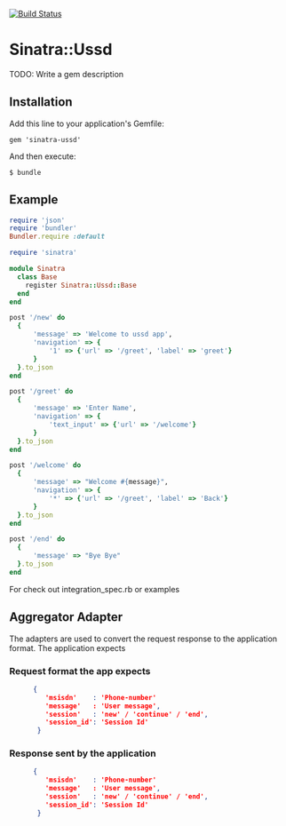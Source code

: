 [![Build Status](https://travis-ci.org/anujjamwal/sinatra-ussd.svg?branch=master)](https://travis-ci.org/anujjamwal/sinatra-ussd)

# Sinatra::Ussd

TODO: Write a gem description

## Installation

Add this line to your application's Gemfile:

    gem 'sinatra-ussd'

And then execute:

    $ bundle

## Example

```ruby
require 'json'
require 'bundler'
Bundler.require :default

require 'sinatra'

module Sinatra
  class Base
    register Sinatra::Ussd::Base
  end
end

post '/new' do
  {
      'message' => 'Welcome to ussd app',
      'navigation' => {
          '1' => {'url' => '/greet', 'label' => 'greet'}
      }
  }.to_json
end

post '/greet' do
  {
      'message' => 'Enter Name',
      'navigation' => {
          'text_input' => {'url' => '/welcome'}
      }
  }.to_json
end

post '/welcome' do
  {
      'message' => "Welcome #{message}",
      'navigation' => {
          '*' => {'url' => '/greet', 'label' => 'Back'}
      }
  }.to_json
end

post '/end' do
  {
      'message' => "Bye Bye"
  }.to_json
end
```
For check out integration_spec.rb or examples

## Aggregator Adapter

The adapters are used to convert the request response to the application format. The application expects

### Request format the app expects
```json
      {
         'msisdn'    : 'Phone-number'
         'message'   : 'User message',
         'session'   : 'new' / 'continue' / 'end',
         'session_id': 'Session Id'
       }
```

### Response sent by the application
```json
      {
         'msisdn'    : 'Phone-number'
         'message'   : 'User message',
         'session'   : 'new' / 'continue' / 'end',
         'session_id': 'Session Id'
       }
```